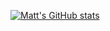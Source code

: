 [![Matt's GitHub stats](https://github-readme-stats.vercel.app/api?username=Mattvogel&show_icons=true&theme=dark)](https://github.com/anuraghazra/github-readme-stats)
